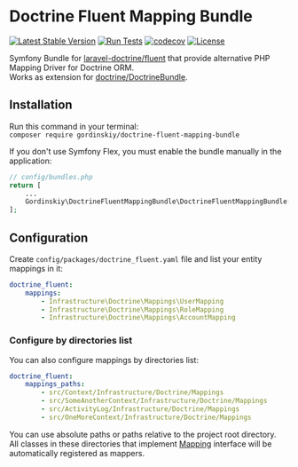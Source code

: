# Doctrine Fluent Mapping Bundle
[![Latest Stable Version](https://poser.pugx.org/gordinskiy/doctrine-fluent-mapping-bundle/v/stable.svg)](https://packagist.org/packages/gordinskiy/doctrine-fluent-mapping-bundle)
[![Run Tests](https://github.com/gordinskiy/DoctrineFluentMappingBundle/workflows/PHP%20Tests/badge.svg?branch=master)](https://github.com/gordinskiy/DoctrineFluentMappingBundle/actions)
[![codecov](https://codecov.io/github/gordinskiy/DoctrineFluentMappingBundle/branch/tests/codecov/graph/badge.svg?token=OND89Z4T29)](https://codecov.io/github/gordinskiy/DoctrineFluentMappingBundle)
[![License](https://poser.pugx.org/gordinskiy/doctrine-fluent-mapping-bundle/license.svg)](https://packagist.org/packages/gordinskiy/doctrine-fluent-mapping-bundle)


Symfony Bundle for [laravel-doctrine/fluent](https://github.com/laravel-doctrine/fluent)
that provide alternative PHP Mapping Driver for Doctrine ORM.  
Works as extension for [doctrine/DoctrineBundle](https://github.com/doctrine/DoctrineBundle).

## Installation
Run this command in your terminal:  
`composer require gordinskiy/doctrine-fluent-mapping-bundle`

If you don't use Symfony Flex, you must enable the bundle manually in the application:

```php
// config/bundles.php    
return [  
    ...  
    Gordinskiy\DoctrineFluentMappingBundle\DoctrineFluentMappingBundle::class => ['all' => true],  
];
```

## Configuration

Create `config/packages/doctrine_fluent.yaml` file and list your entity mappings in it:
```yml
doctrine_fluent:
    mappings:
        - Infrastructure\Doctrine\Mappings\UserMapping
        - Infrastructure\Doctrine\Mappings\RoleMapping
        - Infrastructure\Doctrine\Mappings\AccountMapping
```

### Configure by directories list
You can also configure mappings by directories list:
```yml
doctrine_fluent:
    mappings_paths:
        - src/Context/Infrastructure/Doctrine/Mappings
        - src/SomeAnotherContext/Infrastructure/Doctrine/Mappings
        - src/ActivityLog/Infrastructure/Doctrine/Mappings
        - src/OneMoreContext/Infrastructure/Doctrine/Mappings
```
You can use absolute paths or paths relative to the project root directory.  
All classes in these directories that implement [Mapping](https://github.com/laravel-doctrine/fluent/blob/1.3/src/Mapping.php) interface will be automatically registered as mappers.
